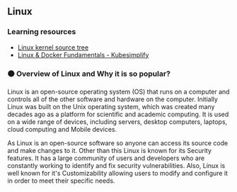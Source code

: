 ## Linux

### Learning resources

- [Linux kernel source tree](https://github.com/torvalds/linux)
- [Linux & Docker Fundamentals - Kubesimplify](https://www.youtube.com/live/EUu1E_YKGTw?feature=share)

### ⚫ Overview of Linux and Why it is so popular?

Linux is an open-source operating system (OS) that runs on a computer and controls all of the other software and hardware on the computer. Initially Linux was built on the Unix operating system, which was created many decades ago as a platform for scientific and academic computing. It is used on a wide range of devices, including servers, desktop computers, laptops, cloud computing and Mobile devices.

As Linux is an open-source software so anyone can access its source code and make changes to it. Other than this Linux is known for its Security features. It has a large community of users and developers who are constantly working to identify and fix security vulnerabilities. Also, Linux is well known for it's Customizability allowing users to modify and configure it in order to meet their specific needs.

